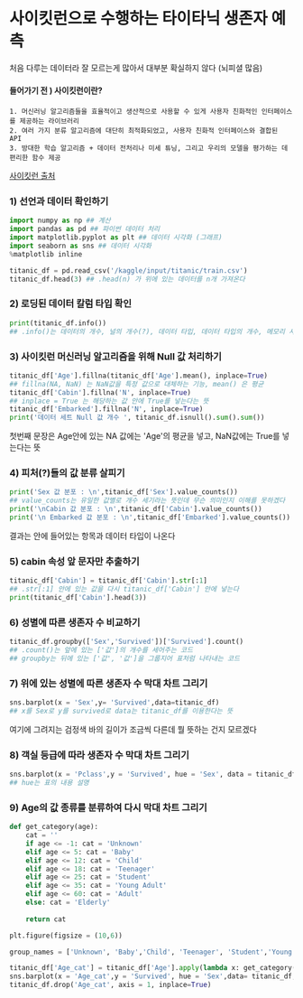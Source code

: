 # 사이킷런으로 수행하는 타이타닉 생존자 예측
처음 다루는 데이터라 잘 모르는게 많아서 대부분 확실하지 않다 (뇌피셜 많음)
#### 들어가기 전 ) 사이킷런이란? 
```
1. 머신러닝 알고리즘들을 효율적이고 생산적으로 사용할 수 있게 사용자 친화적인 인터페이스를 제공하는 라이브러리
2. 여러 가지 분류 알고리즘에 대단히 최적화되었고, 사용자 친화적 인터페이스와 결합된 API
3. 방대한 학습 알고리즘 + 데이터 전처리나 미세 튜닝, 그리고 우리의 모델을 평가하는 데 편리한 함수 제공
```

[사이킷런 출처](http://www.datamarket.kr/xe/index.php?mid=board_oFxn34&listStyle=gallery&document_srl=25783)

### 1) 선언과 데이터 확인하기

```python
import numpy as np ## 계산
import pandas as pd ## 파이썬 데이터 처리
import matplotlib.pyplot as plt ## 데이터 시각화 (그래프)
import seaborn as sns ## 데이터 시각화
%matplotlib inline

titanic_df = pd.read_csv('/kaggle/input/titanic/train.csv')
titanic_df.head(3) ## .head(n) 가 위에 있는 데이터를 n개 가져온다
```

### 2) 로딩된 데이터 칼럼 타입 확인

```python
print(titanic_df.info())
## .info()는 데이터의 개수, 널의 개수(?), 데이터 타입, 데이터 타입의 개수, 메모리 사용한 양을 알 수 있다
```

### 3) 사이킷런 머신러닝 알고리즘을 위해 Null 값 처리하기

```python
titanic_df['Age'].fillna(titanic_df['Age'].mean(), inplace=True)
## fillna(NA, NaN) 는 NaN값을 특정 값으로 대체하는 기능, mean() 은 평균
titanic_df['Cabin'].fillna('N', inplace=True)
## inplace = True 는 해당하는 값 안에 True를 넣는다는 뜻
titanic_df['Embarked'].fillna('N', inplace=True)
print('데이터 세트 Null 값 개수 ', titanic_df.isnull().sum().sum())
```  
첫번째 문장은 Age안에 있는 NA 값에는 'Age'의 평균을 넣고, NaN값에는 True를 넣는다는 뜻  

### 4) 피처(?)들의 값 분류 살피기  
```python
print('Sex 값 분포 : \n',titanic_df['Sex'].value_counts())
## value_counts는 유일한 값별로 개수 세기라는 뜻인데 무슨 의미인지 이해를 못하겠다
print('\nCabin 값 분포 : \n',titanic_df['Cabin'].value_counts())
print('\n Embarked 값 분포 : \n',titanic_df['Embarked'].value_counts())
```
결과는 안에 들어있는 항목과 데이터 타입이 나온다  

### 5) cabin 속성 앞 문자만 추출하기

```python
titanic_df['Cabin'] = titanic_df['Cabin'].str[:1]
## .str[:1] 안에 있는 값을 다시 titanic_df['Cabin'] 안에 넣는다
print(titanic_df['Cabin'].head(3))
```

### 6) 성별에 따른 생존자 수 비교하기

```python
titanic_df.groupby(['Sex','Survived'])['Survived'].count()
## .count()는 앞에 있는 ['값']의 개수를 세어주는 코드
## groupby는 뒤에 있는 ['값', '값']을 그룹지어 표처럼 나타내는 코드
``` 

### 7) 위에 있는 성별에 따른 생존자 수 막대 차트 그리기

```python
sns.barplot(x = 'Sex',y= 'Survived',data=titanic_df)
## x를 Sex로 y를 survived로 data는 titanic_df를 이용한다는 뜻
```
여기에 그려지는 검정색 바의 길이가 조금씩 다른데 뭘 뜻하는 건지 모르겠다  

### 8) 객실 등급에 따라 생존자 수 막대 차트 그리기

```python
sns.barplot(x = 'Pclass',y = 'Survived', hue = 'Sex', data = titanic_df)
## hue는 표의 내용 설명
```

### 9) Age의 값 종류를 분류하여 다시 막대 차트 그리기

```python
def get_category(age):
    cat = ''
    if age <= -1: cat = 'Unknown'
    elif age <= 5: cat = 'Baby'
    elif age <= 12: cat = 'Child'
    elif age <= 18: cat = 'Teenager'
    elif age <= 25: cat = 'Student'
    elif age <= 35: cat = 'Young Adult'
    elif age <= 60: cat = 'Adult'
    else: cat = 'Elderly'
        
    return cat

plt.figure(figsize = (10,6))

group_names = ['Unknown', 'Baby','Child', 'Teenager', 'Student','Young Adult', 'Adult','Elderly']

titanic_df['Age_cat'] = titanic_df['Age'].apply(lambda x: get_category(x))
sns.barplot(x = 'Age_cat',y = 'Survived', hue = 'Sex',data= titanic_df, order = group_names)
titanic_df.drop('Age_cat', axis = 1, inplace=True)
```

